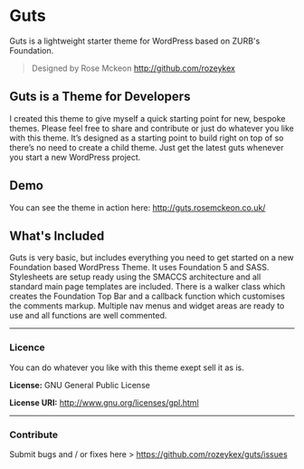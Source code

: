 # Guts

Guts is a lightweight starter theme for WordPress based on ZURB's Foundation.

> Designed by Rose Mckeon http://github.com/rozeykex

## Guts is a Theme for Developers

I created this theme to give myself a quick starting point for new, bespoke themes. Please feel free to share and contribute or just do whatever you like with this theme. It’s designed as a starting point to build right on top of so there’s no need to create a child theme. Just get the latest guts whenever you start a new WordPress project.

## Demo

You can see the theme in action here: http://guts.rosemckeon.co.uk/

## What's Included

Guts is very basic, but includes everything you need to get started on a new Foundation based WordPress Theme. It uses Foundation 5 and SASS. Stylesheets are setup ready using the SMACCS architecture and all standard main page templates are included. There is a walker class which creates the Foundation Top Bar and a callback function which customises the comments markup. Multiple nav menus and widget areas are ready to use and all functions are well commented.

---

### Licence

You can do whatever you like with this theme exept sell it as is.

**License:** GNU General Public License

**License URI:** http://www.gnu.org/licenses/gpl.html

---

### Contribute

Submit bugs and / or fixes here > https://github.com/rozeykex/guts/issues
